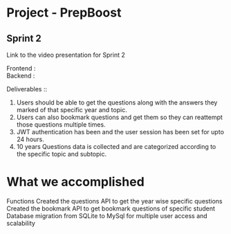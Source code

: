 # Project - PrepBoost

## Sprint 2

Link to the video presentation for Sprint 2

Frontend : 
</br>Backend :  

Deliverables :: 

1. Users should be able to get the questions along with the answers they marked of that specific year and topic.
2. Users can also bookmark questions and get them so they can reattempt those questions multiple times.
3. JWT authentication has been and the user session has been set for upto 24 hours.
4. 10 years Questions data is collected and are categorized according to the specific topic and subtopic. 

# What we accomplished 
Functions
Created the questions API to get the year wise specific questions
Created the bookmark API to get bookmark questions of specific student
Database migration from SQLite to MySql for multiple user access and scalability

